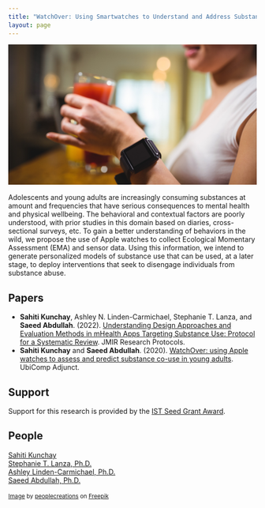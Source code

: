 ```yaml
---
title: "WatchOver: Using Smartwatches to Understand and Address Substance Misuse in Young Adults"
layout: page
---
```


<div class="row">
    <div class="col-md-12">
        <div class="col-xs-offset-1 col-md-10">
            <img src="/files/images/projects/watch-over.jpg"/>
        </div>
    </div>
</div>

Adolescents and young adults are increasingly consuming substances at amount and frequencies that have serious consequences to mental health and physical wellbeing. The behavioral and contextual factors are poorly understood, with prior studies in this domain based on diaries, cross-sectional surveys, etc. To gain a better understanding of behaviors in the wild, we propose the use of Apple watches to collect Ecological Momentary Assessment (EMA) and sensor data. Using this information, we intend to generate personalized models of substance use that can be used, at a later stage, to deploy interventions that seek to disengage individuals from substance abuse.

## Papers ##

* **Sahiti Kunchay**, Ashley N. Linden-Carmichael, Stephanie T. Lanza, and **Saeed Abdullah**. (2022).
[Understanding Design Approaches and Evaluation Methods in mHealth Apps Targeting Substance Use: Protocol for a Systematic Review][jmir-protocol-2022].
JMIR Research Protocols.
* **Sahiti Kunchay** and **Saeed Abdullah**. (2020).
[WatchOver: using Apple watches to assess and predict substance co-use in young adults][ubicomp-poster-2020].
UbiComp Adjunct.

## Support ##

Support for this research is provided by the [IST Seed Grant Award][ist-seed].

## People ##

[Sahiti Kunchay](https://sahitikunchay.github.io)  
[Stephanie T. Lanza, Ph.D.](https://aimlab.psu.edu/people/stephanie-lanza/)  
[Ashley Linden-Carmichael, Ph.D.](https://aimlab.psu.edu/people/ashley-linden-carmichael/)  
[Saeed Abdullah, Ph.D.](https://saeedabdullah.com)

[jmir-protocol-2022]: /files/pubs/watch-over-jmir-protocol-2022.pdf
[ubicomp-poster-2020]: /files/posters/watch-over-ubicomp-2020.pdf

[ist-seed]: https://www.psu.edu/news/research/story/college-ist-awards-eight-seed-grants-research-projects/

<small><a href="https://www.freepik.com/free-photo/woman-having-glass-milkshake_976954.htm">Image</a> by <a href="https://www.freepik.com/author/peoplecreations">peoplecreations</a> on <a href="https://www.freepik.com/">Freepik</a></small>